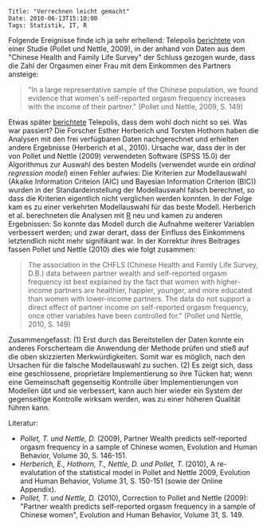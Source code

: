 	Title: "Verrechnen leicht gemacht"
	Date: 2010-06-13T15:10:00
	Tags: Statistik, IT, R

Folgende Ereignisse finde ich ja sehr erhellend: Telepolis
[berichtete](http://www.heise.de/tp/blogs/3/121897) von einer Studie
(Pollet und Nettle, 2009), in der anhand von Daten aus dem "Chinese
Health and Family Life Survey" der Schluss gezogen wurde, dass die Zahl
der Orgasmen einer Frau mit dem Einkommen des Partners ansteige:

> "In a large representative sample of the Chinese population, we found
> evidence that women's self-reported orgasm frequency increases with
> the income of their partner." (Pollet und Nettle, 2009, S. 149)

Etwas später [berichtete](http://www.heise.de/tp/blogs/3/147390)
Telepolis, dass dem wohl doch nicht so sei. Was war passiert? Die
Forscher Esther Herberich und Torsten Hothorn haben die Analysen mit den
frei verfügbaren Daten nachgerechnet und erhielten andere Ergebnisse
(Herberich et al., 2010). Ursache war, dass der in der von Pollet und
Nettle (2009) verwendeten Software (SPSS 15.0) der Algorithmus zur
Auswahl des besten Modells (verwendet wurde ein *ordinal regression
model*) einen Fehler aufwies: Die Kriterien zur Modellauswahl (Akaike
Information Criteion (AIC) und Bayesian Information Criterion (BIC))
wurden in der Standardeinstellung der Modellauswahl falsch berechnet, so
dass die Kriterien eigentlich nicht verglichen werden konnten. In der
Folge kam es zu einer verkehrten Modellauswahl für das beste Modell.
Herberich et al. berechneten die Analysen mit
[R](http://www.r-project.org) neu und kamen zu anderen Ergebnissen: So
konnte das Modell durch die Aufnahme weiterer Variablen verbessert
werden; und zwar derart, dass der Einfluss des Einkommens letztendlich
nicht mehr signifikant war. In der Korrektur ihres Beitrages fassen
Pollet und Nettle (2010) dies wie folgt zusammen:

> The association in the CHFLS (Chinese Health and Family Life Survey,
> D.B.) data between partner wealth and self-reported orgasm frequency
> ist best explained by the fact that women with higher-income partners
> are healthier, happier, younger, and more educated than women with
> lower-income partners. The data do not support a direct effect of
> partner income on self-reported orgasm frequency, once other variables
> have been controlled for." (Pollet und Nettle, 2010, S. 149)

Zusammengefasst: (1) Erst durch das Bereitstellen der Daten konnte ein
anderes Forscherteam die Anwendung der Methode prüfen und stieß auf die
oben skizzierten Merkwürdigkeiten. Somit war es möglich, nach den
Ursachen für die falsche Modellauswahl zu suchen. (2) Es zeigt sich,
dass eine geschlossene, proprietäre Implementierung so ihre Tücken hat;
wenn eine Gemeinschaft gegenseitig Kontrolle über Implementierungen von
Modellen übt und sie verbessert, kann auch hier wieder ein System der
gegenseitige Kontrolle wirksam werden, was zu einer höheren Qualität
führen kann.

Literatur:

* *Pollet, T. und Nettle, D.* (2009), Partner Wealth predicts
self-reported orgasm frequency in a sample of Chinese women, Evolution
and Human Behavior, Volume 30, S. 146-151.
*  *Herberich, E., Hothorn, T., Nettle, D. und Pollet, T.* (2010), A
re-evalutation of the statistical model in Pollet and Nettle 2009,
Evolution and Human Behavior, Volume 31, S. 150-151 (sowie der Online
Appendix).
* *Pollet, T. und Nettle, D.* (2010), Correction to Pollet and Nettle (2009): "Partner wealth predicts self-reported orgasm frequency in a sample of Chinese women", Evolution and Human Behavior, Volume 31, S. 149.
